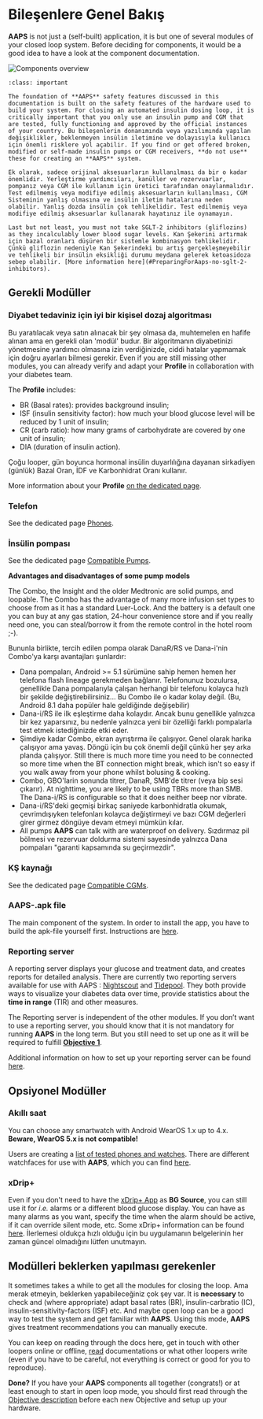 # Bileşenlere Genel Bakış

**AAPS** is not just a (self-built) application, it is but one of several modules of your closed loop system. Before deciding for components, it would be a good idea to have a look at the component documentation.

![Components overview](../images/modules.png)

```{admonition} IMPORTANT SAFETY NOTICE
:class: important

The foundation of **AAPS** safety features discussed in this documentation is built on the safety features of the hardware used to build your system. For closing an automated insulin dosing loop, it is critically important that you only use an insulin pump and CGM that are tested, fully functioning and approved by the official instances of your country. Bu bileşenlerin donanımında veya yazılımında yapılan değişiklikler, beklenmeyen insülin iletimine ve dolayısıyla kullanıcı için önemli risklere yol açabilir. If you find or get offered broken, modified or self-made insulin pumps or CGM receivers, **do not use** these for creating an **AAPS** system.

Ek olarak, sadece orijinal aksesuarların kullanılması da bir o kadar önemlidir. Yerleştirme yardımcıları, kanüller ve rezervuarlar, pompanız veya CGM ile kullanım için üretici tarafından onaylanmalıdır. Test edilmemiş veya modifiye edilmiş aksesuarların kullanılması, CGM Sisteminin yanlış olmasına ve insülin iletim hatalarına neden olabilir. Yanlış dozda insülin çok tehlikelidir. Test edilmemiş veya modifiye edilmiş aksesuarlar kullanarak hayatınız ile oynamayın.

Last but not least, you must not take SGLT-2 inhibitors (gliflozins) as they incalculably lower blood sugar levels. Kan Şekerini artırmak için bazal oranları düşüren bir sistemle kombinasyon tehlikelidir. Çünkü gliflozin nedeniyle Kan Şekerindeki bu artış gerçekleşmeyebilir ve tehlikeli bir insülin eksikliği durumu meydana gelerek ketoasidoza sebep olabilir. [More information here](#PreparingForAaps-no-sglt-2-inhibitors).
```

## Gerekli Modüller

### Diyabet tedaviniz için iyi bir kişisel dozaj algoritması

Bu yaratılacak veya satın alınacak bir şey olmasa da, muhtemelen en hafife alınan ama en gerekli olan 'modül' budur. Bir algoritmanın diyabetinizi yönetmesine yardımcı olmasına izin verdiğinizde, ciddi hatalar yapmamak için doğru ayarları bilmesi gerekir. Even if you are still missing other modules, you can already verify and adapt your **Profile** in collaboration with your diabetes team.

The **Profile** includes:

- BR (Basal rates): provides background insulin;
- ISF (insulin sensitivity factor): how much your blood glucose level will be reduced by 1 unit of insulin;
- CR (carb ratio): how many grams of carbohydrate are covered by one unit of insulin;
- DIA (duration of insulin action).

Çoğu looper, gün boyunca hormonal insülin duyarlılığına dayanan sirkadiyen (günlük) Bazal Oran, İDF ve Karbonhidrat Oranı kullanır.

More information about your **Profile** [on the dedicated page](../SettingUpAaps/YourAapsProfile.md).

### Telefon

See the dedicated page [Phones](../Getting-Started/Phones.md).

### İnsülin pompası

See the dedicated page [Compatible Pumps](../Getting-Started/CompatiblePumps.md).

**Advantages and disadvantages of some pump models**

The Combo, the Insight and the older Medtronic are solid pumps, and loopable. The Combo has the advantage of many more infusion set types to choose from as it has a standard Luer-Lock. And the battery is a default one you can buy at any gas station, 24-hour convenience store and if you really need one, you can steal/borrow it from the remote control in the hotel room ;-).

Bununla birlikte, tercih edilen pompa olarak DanaR/RS ve Dana-i'nin Combo'ya karşı avantajları şunlardır:

- Dana pompaları, Android >= 5.1 sürümüne sahip hemen hemen her telefona flash lineage gerekmeden bağlanır. Telefonunuz bozulursa, genellikle Dana pompalarıyla çalışan herhangi bir telefonu kolayca hızlı bir şekilde değiştirebilirsiniz... Bu Combo ile o kadar kolay değil. (Bu, Android 8.1 daha popüler hale geldiğinde değişebilir)
- Dana-i/RS ile ilk eşleştirme daha kolaydır. Ancak bunu genellikle yalnızca bir kez yaparsınız, bu nedenle yalnızca yeni bir özelliği farklı pompalarla test etmek istediğinizde etki eder.
- Şimdiye kadar Combo, ekran ayrıştırma ile çalışıyor. Genel olarak harika çalışıyor ama yavaş. Döngü için bu çok önemli değil çünkü her şey arka planda çalışıyor. Still there is much more time you need to be connected so more time when the BT connection might break, which isn't so easy if you walk away from your phone whilst bolusing & cooking.
- Combo, GBO'larin sonunda titrer, DanaR, SMB'de titrer (veya bip sesi çıkarır). At nighttime, you are likely to be using TBRs more than SMB.  The Dana-i/RS is configurable so that it does neither beep nor vibrate.
- Dana-i/RS'deki geçmişi birkaç saniyede karbonhidratla okumak, çevrimdışıyken telefonları kolayca değiştirmeyi ve bazı CGM değerleri girer girmez döngüye devam etmeyi mümkün kılar.
- All pumps **AAPS** can talk with are waterproof on delivery. Sızdırmaz pil bölmesi ve rezervuar doldurma sistemi sayesinde yalnızca Dana pompaları "garanti kapsamında su geçirmezdir".

### KŞ kaynağı

See the dedicated page [Compatible CGMs](../Getting-Started/CompatiblesCgms.md).

### **AAPS**-.apk file

The main component of the system. In order to install the app, you have to build the apk-file yourself first. Instructions are [here](../SettingUpAaps/BuildingAaps.md).

### Reporting server

A reporting server displays your glucose and treatment data, and creates reports for detailed analysis. There are currently two reporting servers available for use with AAPS : [Nightscout](#SettingUpTheReportingServer-nightscout) and [Tidepool](#SettingUpTheReportingServer-tidepool). They both provide ways to visualize your diabetes data over time, provide statistics about the **time in range** (TIR) and other measures.

The Reporting server is independent of the other modules. If you don’t want to use a reporting server, you should know that it is not mandatory for running **AAPS** in the long term. But you still need to set up one as it will be required to fulfill [**Objective 1**](#objectives-objective1).

Additional information on how to set up your reporting server can be found [here](../SettingUpAaps/SettingUpTheReportingServer.md).

## Opsiyonel Modüller

### Akıllı saat

You can choose any smartwatch with Android WearOS 1.x up to 4.x. **Beware, WearOS 5.x is not compatible!**

Users are creating a [list of tested phones and watches](#Phones-list-of-tested-phones). There are different watchfaces for use with **AAPS**, which you can find [here](../WearOS/WearOsSmartwatch.md).

### xDrip+

Even if you don't need to have the [xDrip+ App](https://xdrip.readthedocs.io/en/latest/) as **BG Source**, you can still use it for _i.e._ alarms or a different blood glucose display. You can have as many alarms as you want, specify the time when the alarm should be active, if it can override silent mode, etc. Some xDrip+ information can be found [here](../CompatibleCgms/xDrip.md). İlerlemesi oldukça hızlı olduğu için bu uygulamanın belgelerinin her zaman güncel olmadığını lütfen unutmayın.

## Modülleri beklerken yapılması gerekenler

It sometimes takes a while to get all the modules for closing the loop. Ama merak etmeyin, beklerken yapabileceğiniz çok şey var. It is **necessary** to check and (where appropriate) adapt basal rates (BR), insulin-carbratio (IC), insulin-sensitivity-factors (ISF) etc. And maybe open loop can be a good way to test the system and get familiar with **AAPS**. Using this mode, **AAPS** gives treatment recommendations you can manually execute.

You can keep on reading through the docs here, get in touch with other loopers online or offline, [read](../UsefulLinks/BackgroundReading.md) documentations or what other loopers write (even if you have to be careful, not everything is correct or good for you to reproduce).

**Done?** If you have your **AAPS** components all together (congrats!) or at least enough to start in open loop mode, you should first read through the [Objective description](../SettingUpAaps/CompletingTheObjectives.md) before each new Objective and setup up your hardware.
